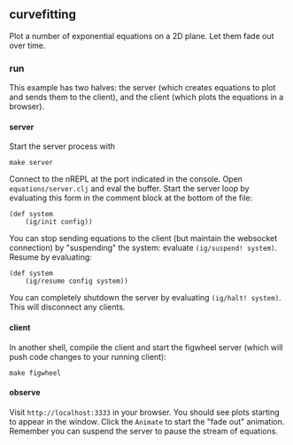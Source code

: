 ## curvefitting

Plot a number of exponential equations on a 2D plane. Let them fade out over time.

### run

This example has two halves: the server (which creates equations to plot and sends them to the client), and the client (which plots the equations in a browser).

#### server

Start the server process with

    make server

Connect to the nREPL at the port indicated in the console. Open `equations/server.clj` and eval the buffer. Start the server loop by evaluating this form in the comment block at the bottom of the file:

    (def system
        (ig/init config))

You can stop sending equations to the client (but maintain the websocket connection) by "suspending" the system: evaluate `(ig/suspend! system)`. Resume by evaluating:

    (def system
        (ig/resume config system))

You can completely shutdown the server by evaluating `(ig/halt! system)`. This will disconnect any clients.

#### client

In another shell, compile the client and start the figwheel server (which will push code changes to your running client):

    make figwheel

#### observe

Visit `http://localhost:3333` in your browser. You should see plots starting to appear in the window. Click the `Animate` to start the "fade out" animation. Remember you can suspend the server to pause the stream of equations.

